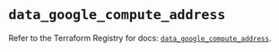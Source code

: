 # `data_google_compute_address`

Refer to the Terraform Registry for docs: [`data_google_compute_address`](https://registry.terraform.io/providers/hashicorp/google/6.44.0/docs/data-sources/compute_address).
